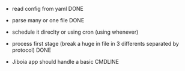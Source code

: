 
* read config from yaml DONE

* parse many or one file DONE

* schedule it direclty or using cron (using whenever)

* process first stage (break a huge in file in 3 differents separated by protocol) DONE

* Jiboia app should handle a basic CMDLINE 
